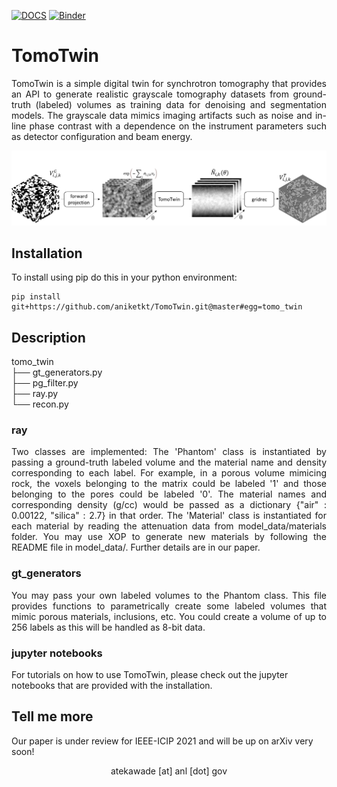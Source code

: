 
[![DOCS](https://readthedocs.org/projects/docs/badge/?version=latest)](https://tomotwin.readthedocs.io/en/latest/?badge=latest)
[![Binder](https://mybinder.org/badge_logo.svg)](https://mybinder.org/v2/gh/aniketkt/TomoTwin/master?filepath=notebooks%2Fsynthesize_voids_and_inclusions.ipynb)

# TomoTwin

<p align="justify">TomoTwin is a simple digital twin for synchrotron tomography that provides an API to generate realistic grayscale tomography datasets from ground-truth (labeled) volumes as training data for denoising and segmentation models. The grayscale data mimics imaging artifacts such as noise and in-line phase contrast with a dependence on the instrument parameters such as detector configuration and beam energy.</p>  

<p align="center">
  <img width="800" src="docs/source/img/schematic.png">
</p>  


## Installation  
To install using pip do this in your python environment:

```  
pip install git+https://github.com/aniketkt/TomoTwin.git@master#egg=tomo_twin  
```  

## Description  

tomo_twin  
├── gt_generators.py  
├── pg_filter.py  
├── ray.py  
└── recon.py    

### ray  
<p align="justify">Two classes are implemented: The 'Phantom' class is instantiated by passing a ground-truth labeled volume and the material name and density corresponding to each label. For example, in a porous volume mimicing rock, the voxels belonging to the matrix could be labeled '1' and those belonging to the pores could be labeled '0'. The material names and corresponding density (g/cc) would be passed as a dictionary {"air" : 0.00122, "silica" : 2.7} in that order. The 'Material' class is instantiated for each material by reading the attenuation data from model_data/materials folder. You may use XOP to generate new materials by following the README file in model_data/. Further details are in our paper.</p>  

### gt_generators  
<p align="justify">You may pass your own labeled volumes to the Phantom class. This file provides functions to parametrically create some labeled volumes that mimic porous materials, inclusions, etc. You could create a volume of up to 256 labels as this will be handled as 8-bit data.</p>  

### jupyter notebooks  
For tutorials on how to use TomoTwin, please check out the jupyter notebooks that are provided with the installation.  


## Tell me more  
Our paper is under review for IEEE-ICIP 2021 and will be up on arXiv very soon!  

<p align="center">atekawade [at] anl [dot] gov</p>  
